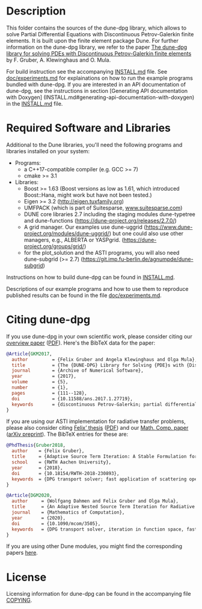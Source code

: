 Description
===========

This folder contains the sources of the dune-dpg library, which allows to
solve Partial Differential Equations with Discontinuous Petrov-Galerkin
finite elements. It is built upon the finite element package Dune. For
further information on the dune-dpg library, we refer to the paper
[The dune-dpg library for solving PDEs with Discontinuous Petrov-Galerkin
finite elements](http://dx.doi.org/10.11588/ans.2017.1.27719)
by F. Gruber, A. Klewinghaus and O. Mula.

For build instruction see the accompanying [INSTALL.md](INSTALL.md) file.
See [doc/experiments.md](doc/experiments.md) for explainations on how to
run the example programs bundled with dune-dpg.
If you are interested in an API documentation of dune-dpg, see the
instructions in section [Generating API documentation with Doxygen]
(INSTALL.md#generating-api-documentation-with-doxygen) in
the [INSTALL.md](INSTALL.md) file.

Required Software and Libraries
===============================

Additional to the Dune libraries, you'll need the following programs and
libraries installed on your system:

  - Programs:
    - a C++17-compatible compiler (e.g. GCC >= 7)
    - cmake >= 3.1
  - Libraries:
    - Boost >= 1.63
      (Boost versions as low as 1.61, which introduced Boost::Hana, might
       work but have not been tested.)
    - Eigen >= 3.2
      (http://eigen.tuxfamily.org)
    - UMFPACK (which is part of Suitesparse, www.suitesparse.com)
    - DUNE core libraries 2.7
      including the staging modules dune-typetree and dune-functions
      (https://dune-project.org/releases/2.7.0/)
    - A grid manager. Our examples use dune-uggrid
      (https://www.dune-project.org/modules/dune-uggrid/)
      but one could also use other managers, e.g., ALBERTA or YASPgrid.
      (https://dune-project.org/groups/grid/)
    - for the plot_solution and the ASTI programs, you will also need
      dune-subgrid (>= 2.7)
      (https://git.imp.fu-berlin.de/agnumpde/dune-subgrid)

Instructions on how to build dune-dpg can be found in [INSTALL.md](INSTALL.md).

Descriptions of our example programs and how to use them to reproduce
published results can be found in the file
[doc/experiments.md](doc/experiments.md).

Citing dune-dpg
===============

If you use dune-dpg in your own scientific work, please consider
citing our [overview paper](http://dx.doi.org/10.11588/ans.2017.1.27719)
([PDF](http://journals.ub.uni-heidelberg.de/index.php/ans/article/download/27719/29543)).
Here's the BibTeX data for the paper:

```bibtex
@Article{GKM2017,
  author         = {Felix Gruber and Angela Klewinghaus and Olga Mula},
  title          = {The {DUNE-DPG} Library for Solving {PDE}s with {Discontinuous Petrov--Galerkin} Finite Elements},
  journal        = {Archive of Numerical Software},
  year           = {2017},
  volume         = {5},
  number         = {1},
  pages          = {111--128},
  doi            = {10.11588/ans.2017.1.27719},
  keywords       = {discontinuous Petrov-Galerkin; partial differential equations; inf-sup stability; transport equation; finite elements; DUNE},
}
```

If you are using our ASTI implementation for radiative transfer problems,
please also consider citing
[Felix’ thesis](http://dx.doi.org/10.18154/RWTH-2018-230893)
([PDF](https://publications.rwth-aachen.de/record/750850/files/750850.pdf))
and our [Math. Comp. paper](http://dx.doi.org/10.1090/mcom/3505)
([arXiv preprint](https://arxiv.org/abs/1810.07035v2)).
The BibTeX entries for these are:

```bibtex
@PhdThesis{Gruber2018,
  author    = {Felix Gruber},
  title     = {Adaptive Source Term Iteration: A Stable Formulation for Radiative Transfer},
  school    = {RWTH Aachen University},
  year      = {2018},
  doi       = {10.18154/RWTH-2018-230893},
  keywords  = {DPG transport solver; fast application of scattering operator; iteration in function space},
}

@Article{DGM2020,
  author     = {Wolfgang Dahmen and Felix Gruber and Olga Mula},
  title      = {An Adaptive Nested Source Term Iteration for Radiative Transfer Equations},
  journal    = {Mathematics of Computation},
  year       = {2020},
  doi        = {10.1090/mcom/3505},
  keywords   = {DPG transport solver, iteration in function space, fast application of scattering operator, Hilbert–Schmidt decomposition, matrix compression},
}
```

If you are using other Dune modules, you might find the corresponding
papers [here](https://dune-project.org/about/publications/).

License
=======

Licensing information for dune-dpg can be found in the accompanying file
[COPYING](COPYING).
